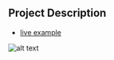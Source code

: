 ## Project Description

* [live example](https://tae898.github.io/website-templates/portfolio-item)

![alt text](https://github.com/learning-zone/website-templates/blob/master/assets/portfolio-item.png "portfolio-item")
